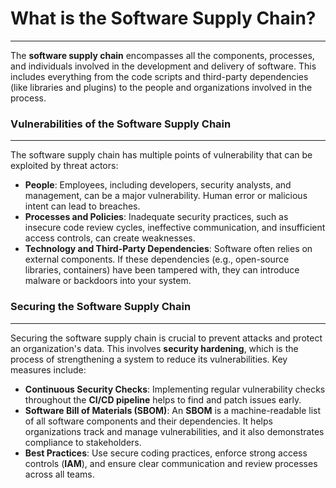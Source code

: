 # What is the Software Supply Chain?
***
The **software supply chain** encompasses all the components, processes, and individuals involved in the development and delivery of software. This includes everything from the code scripts and third-party dependencies (like libraries and plugins) to the people and organizations involved in the process.

### Vulnerabilities of the Software Supply Chain
***
The software supply chain has multiple points of vulnerability that can be exploited by threat actors:
* **People**: Employees, including developers, security analysts, and management, can be a major vulnerability. Human error or malicious intent can lead to breaches.
* **Processes and Policies**: Inadequate security practices, such as insecure code review cycles, ineffective communication, and insufficient access controls, can create weaknesses.
* **Technology and Third-Party Dependencies**: Software often relies on external components. If these dependencies (e.g., open-source libraries, containers) have been tampered with, they can introduce malware or backdoors into your system. 

### Securing the Software Supply Chain
***
Securing the software supply chain is crucial to prevent attacks and protect an organization's data. This involves **security hardening**, which is the process of strengthening a system to reduce its vulnerabilities. Key measures include:

* **Continuous Security Checks**: Implementing regular vulnerability checks throughout the **CI/CD pipeline** helps to find and patch issues early.
* **Software Bill of Materials (SBOM)**: An **SBOM** is a machine-readable list of all software components and their dependencies. It helps organizations track and manage vulnerabilities, and it also demonstrates compliance to stakeholders.
* **Best Practices**: Use secure coding practices, enforce strong access controls (**IAM**), and ensure clear communication and review processes across all teams.

